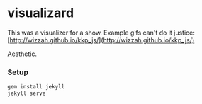# visualizard

This was a visualizer for a show. Example gifs can't do it justice:
[http://wizzah.github.io/kkp_js/](http://wizzah.github.io/kkp_js/)

Aesthetic.

### Setup

``` bash
gem install jekyll
jekyll serve
```

